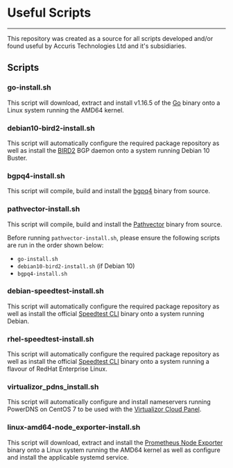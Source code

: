 # Useful Scripts
---------------------------------------------------------------------------------------------------------
This repository was created as a source for all scripts developed and/or found useful by Accuris Technologies Ltd and it's subsidiaries.

## Scripts
### go-install.sh
This script will download, extract and install v1.16.5 of the [Go](https://golang.org/) binary onto a Linux system running the AMD64 kernel.

### debian10-bird2-install.sh
This script will automatically configure the required package repository as well as install the [BIRD2](https://bird.network.cz/) BGP daemon onto a system running Debian 10 Buster.

### bgpq4-install.sh
This script will compile, build and install the [bgpq4](https://github.com/bgp/bgpq4) binary from source.

### pathvector-install.sh
This script will compile, build and install the [Pathvector](https://pathvector.io) binary from source.

Before running `pathvector-install.sh`, please ensure the following scripts are run in the order shown below:
* `go-install.sh`
* `debian10-bird2-install.sh` (if Debian 10)
* `bgpq4-install.sh`

### debian-speedtest-install.sh
This script will automatically configure the required package repository as well as install the official [Speedtest CLI](https://www.speedtest.net/apps/cli) binary onto a system running Debian.

### rhel-speedtest-install.sh
This script will automatically configure the required package repository as well as install the official [Speedtest CLI](https://www.speedtest.net/apps/cli) binary onto a system running a flavour of RedHat Enterprise Linux.

### virtualizor_pdns_install.sh
This script will automatically configure and install nameservers running PowerDNS on CentOS 7 to be used with the [Virtualizor Cloud Panel](https://www.virtualizor.com/).

### linux-amd64-node_exporter-install.sh
This script will download, extract and install the [Prometheus Node Exporter](https://github.com/prometheus/node_exporter) binary onto a Linux system running the AMD64 kernel as well as configure and install the applicable systemd service.